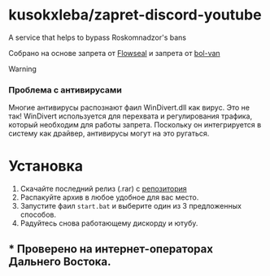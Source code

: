 # kusokxleba/zapret-discord-youtube 
A service that helps to bypass Roskomnadzor's bans

Собрано на основе запрета от [Flowseal](https://github.com/Flowseal/zapret-discord-youtube/tree/main#-flowsealzapret-discord-youtube-) и запрета от [bol-van](https://github.com/bol-van/zapret-win-bundle)

> [!WARNING]
> ### Проблема с антивирусами
> Многие антивирусы распознают фаил WinDivert.dll как вирус. Это не так! WinDivert используется для перехвата и регулирования трафика, который необходим для работы запрета. Поскольку он интегрируется в систему как драйвер, антивирусы могут на это ругаться.

# Установка
1. Скачайте последний релиз (.rar) с [репозитория](https://github.com/kusokxleba/xlebs-zapret-discord-youtube/releases)
2. Распакуйте архив в любое удобное для вас место.
3. Запустите фаил ``` start.bat ``` и выберите один из 3 предложенных способов.
4. Радуйтесь снова работающему дискорду и ютубу.

## * Проверено на интернет-операторах Дальнего Востока.
